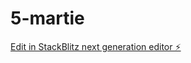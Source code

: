 # 5-martie

[Edit in StackBlitz next generation editor ⚡️](https://stackblitz.com/~/github.com/Ionut369/5-martie)